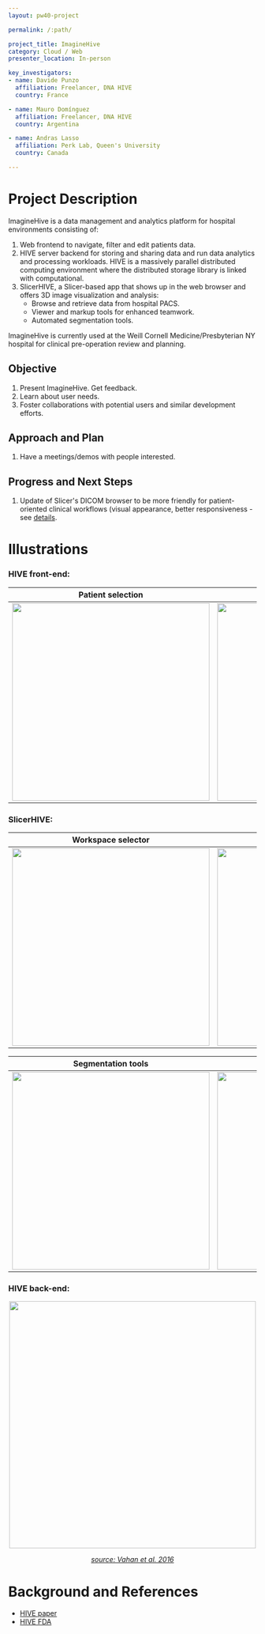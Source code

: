 ```yaml
---
layout: pw40-project

permalink: /:path/

project_title: ImagineHive
category: Cloud / Web
presenter_location: In-person

key_investigators:
- name: Davide Punzo
  affiliation: Freelancer, DNA HIVE 
  country: France   

- name: Mauro Domínguez
  affiliation: Freelancer, DNA HIVE
  country: Argentina

- name: Andras Lasso
  affiliation: Perk Lab, Queen's University 
  country: Canada

---
```


# Project Description

ImagineHive is a data management and analytics platform for hospital environments consisting of:

1. Web frontend to navigate, filter and edit patients data.
1. HIVE server backend for storing and sharing data and run data analytics and processing workloads. HIVE is a massively parallel distributed computing environment where the distributed storage library is linked with computational.
1. SlicerHIVE, a Slicer-based app that shows up in the web browser and offers 3D image visualization and analysis:
   * Browse and retrieve data from hospital PACS.
   * Viewer and markup tools for enhanced teamwork.
   * Automated segmentation tools.

ImagineHive is currently used at the Weill Cornell Medicine/Presbyterian NY hospital for clinical pre-operation review and planning.

## Objective

1. Present ImagineHive. Get feedback.
1. Learn about user needs.
1. Foster collaborations with potential users and similar development efforts.

## Approach and Plan

1. Have a meetings/demos with people interested.

## Progress and Next Steps

1. Update of Slicer's DICOM browser to be more friendly for patient-oriented clinical workflows (visual appearance, better responsiveness - see [details](https://projectweek.na-mic.org/PW40_2024_GranCanaria/Projects/SlicerVisualDICOMBrowser/).

# Illustrations

### HIVE front-end:

| Patient selection | Imaging |
| --- | --- |
| <img src="https://github.com/NA-MIC/ProjectWeek/assets/7985338/0cd01923-2efe-4141-aefc-84d9716851cf" width="400"> | <img src="https://github.com/NA-MIC/ProjectWeek/assets/7985338/9568cd8b-ec41-4b57-8541-ca3142707085" width="400"> |

### SlicerHIVE:

| Workspace selector | Visual DICOM browser |
| --- | --- |
| <img src="https://github.com/NA-MIC/ProjectWeek/assets/7985338/06dec4f2-7e12-4b6e-8f08-feb2525749d2" width="400"> | <img src="https://github.com/NA-MIC/ProjectWeek/assets/7985338/ca8c7182-dad0-4e4f-90e3-b508f690bc72" width="400"> |

| Segmentation tools | Viewer |
| --- | --- |
| <img src="https://github.com/NA-MIC/ProjectWeek/assets/7985338/47fd127e-bdf0-48c4-88a2-dd55ab088d52" width="400"> | <img src="https://github.com/NA-MIC/ProjectWeek/assets/7985338/bda9f033-1105-4333-8501-6add25476281" width="400"> |

### HIVE back-end:

<p align="center">
   <img src="https://github.com/NA-MIC/ProjectWeek/assets/7985338/bbeee3db-c1c6-455f-8036-a41539809d64" width="500">
</p>
<p align="center"><i><a href="https://doi.org/10.1093/database/baw022">source: Vahan et al. 2016</a></i></p>

# Background and References
- [HIVE paper](https://doi.org/10.1093/database/baw022) 
- [HIVE FDA](https://github.com/FDA/fda-hive)
